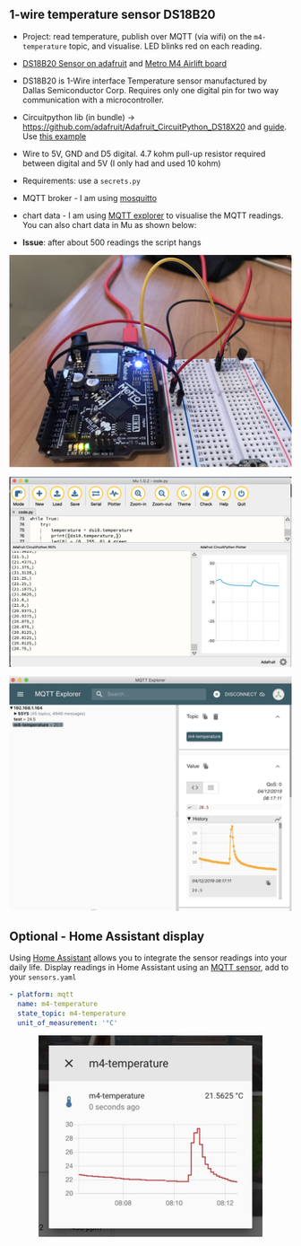 ## 1-wire temperature sensor DS18B20
* Project: read temperature, publish over MQTT (via wifi) on the `m4-temperature` topic, and visualise. LED blinks red on each reading.
* [DS18B20 Sensor on adafruit](https://www.adafruit.com/product/374) and [Metro M4 Airlift board](https://shop.pimoroni.com/products/adafruit-metro-m4-express-airlift-wifi-lite)
* DS18B20 is 1-Wire interface Temperature sensor manufactured by Dallas Semiconductor Corp. Requires only one digital pin for two way communication with a microcontroller.
* Circuitpython lib (in bundle) -> https://github.com/adafruit/Adafruit_CircuitPython_DS18X20 and [guide](https://learn.adafruit.com/using-ds18b20-temperature-sensor-with-circuitpython). Use [this example](https://github.com/adafruit/Adafruit_CircuitPython_DS18X20/blob/master/examples/ds18x20_simpletest.py)
* Wire to 5V, GND and D5 digital. 4.7 kohm pull-up resistor required between digital and 5V (I only had and used 10 kohm)
* Requirements: use a `secrets.py`
* MQTT broker - I am using [mosquitto](https://github.com/eclipse/mosquitto)
* chart data - I am using [MQTT explorer](https://mqtt-explorer.com/) to visualise the MQTT readings. You can also chart data in Mu as shown below:

* **Issue**: after about 500 readings the script hangs

<p align="center">
<img src="https://github.com/robmarkcole/circuitpython-projects/blob/master/1-wire%20temperature/1wire-setup.jpg" width="700">
</p>

<p align="center">
<img src="https://github.com/robmarkcole/circuitpython-projects/blob/master/1-wire%20temperature/mu.jpg" width="700">
</p>

<p align="center">
<img src="https://github.com/robmarkcole/circuitpython-projects/blob/master/1-wire%20temperature/MQTT-Explorer.jpg" width="700">
</p>

## Optional - Home Assistant display
Using [Home Assistant](https://www.home-assistant.io/) allows you to integrate the sensor readings into your daily life. Display readings in Home Assistant using an [MQTT sensor](https://www.home-assistant.io/integrations/sensor.mqtt/), add to your `sensors.yaml`
```yaml
- platform: mqtt
  name: m4-temperature
  state_topic: m4-temperature
  unit_of_measurement: '°C'
```

<p align="center">
<img src="https://github.com/robmarkcole/circuitpython-projects/blob/master/1-wire%20temperature/hass-m4-temperature.jpg" width="400">
</p>